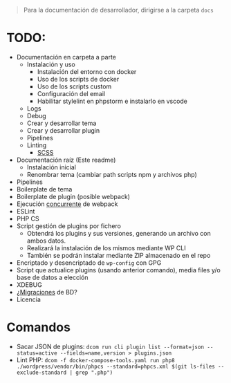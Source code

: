 > Para la documentación de desarrollador, dirigirse a la carpeta `docs`

# TODO:
- Documentación en carpeta a parte
  - Instalación y uso
    - Instalación del entorno con docker
    - Uso de los scripts de docker
    - Uso de los scripts custom
    - Configuración del email
    - Habilitar stylelint en phpstorm e instalarlo en vscode
  - Logs
  - Debug
  - Crear y desarrollar tema
  - Crear y desarrollar plugin
  - Pipelines
  - Linting
    - [SCSS](https://stylelint.io/user-guide/rules/list/)
- Documentación raíz (Este readme)
  - Instalación inicial
  - Renombrar tema (cambiar path scripts npm y archivos php)
- Pipelines
- Boilerplate de tema
- Boilerplate de plugin (posible webpack)
- Ejecución [concurrente](https://www.npmjs.com/package/concurrently) de webpack
- ESLint
- PHP CS
- Script gestión de plugins por fichero
  - Obtendrá los plugins y sus versiones, generando un archivo con ambos datos.
  - Realizará la instalación de los mismos mediante WP CLI
  - También se podrán instalar mediante ZIP almacenado en el repo
- Encriptado y desencriptado de `wp-config` con GPG
- Script que actualice plugins (usando anterior comando), media files y/o base de datos a elección
- XDEBUG
- ¿[Migraciones](https://github.com/cakephp/phinx) de BD?
- Licencia


# Comandos
- Sacar JSON de plugins: `dcom run cli plugin list --format=json --status=active --fields=name,version > plugins.json`
- Lint PHP: `dcom -f docker-compose-tools.yaml run php8 ./wordpress/vendor/bin/phpcs --standard=phpcs.xml $(git ls-files --exclude-standard | grep ".php")`
